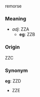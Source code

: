 remorse
### Meaning
+ _adj_: ZZA
    + __eg__: ZZB

### Origin

ZZC

### Synonym

__eg__: ZZD

+ ZZE


